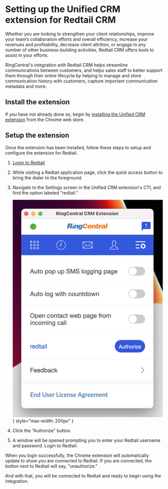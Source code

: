 # Setting up the Unified CRM extension for Redtail CRM

Whether you are looking to strengthen your client relationships, improve your team’s collaboration efforts and overall efficiency, increase your revenues and profitability, decrease client attrition, or engage in any number of other business-building activities, Redtail CRM offers tools to assist in your efforts.

RingCentral's integration with Redtail CRM helps streamline communications between customers, and helps sales staff to better support them through their entire lifecycle by helping to manage and store communication history with customers, capture important communication metadata and more.

## Install the extension

If you have not already done so, begin by [installing the Unified CRM extension](../getting-started/) from the Chrome web store. 

## Setup the extension

Once the extension has been installed, follow these steps to setup and configure the extension for Redtail. 

1. [Login to Redtail](https://corporate.redtailtechnology.com/login/).

2. While visiting a Redtail application page, click the quick access button to bring the dialer to the foreground. 

3. Navigate to the Settings screen in the Unified CRM extension's CTI, and find the option labeled "redtail."

    ![Connect to Redtail](img/redtail-connect.png){ style="max-width: 200px" }

4. Click the "Authorize" button. 

5. A window will be opened prompting you to enter your Redtail username and password. Login to Redtail. 

When you login successfully, the Chrome extension will automatically update to show you are connected to Redtail. If you are connected, the button next to Redtail will say, "unauthorize."

And with that, you will be connected to Redtail and ready to begin using the integration. 